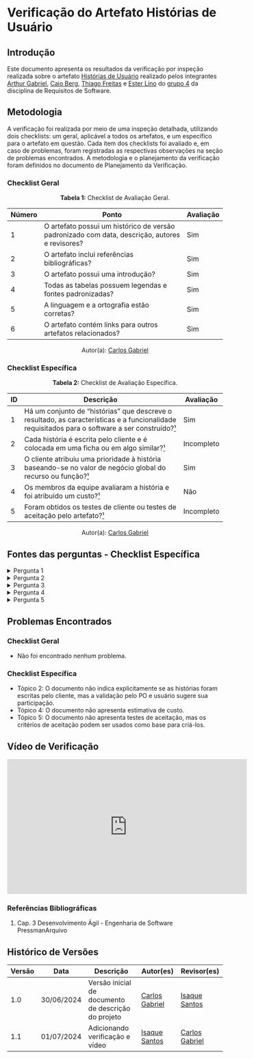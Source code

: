 # Verificação do Artefato Histórias de Usuário

## Introdução

Este documento apresenta os resultados da verificação por inspeção realizada sobre o artefato [Histórias de Usuário](https://github.com/Requisitos-de-Software/2024.1-Gov.br/blob/main/docs/modelagem/agil/historia_usuario.md) realizado pelos integrantes [Arthur Gabriel](https://github.com/ArthurGabrieel), [Caio Berg](https://github.com/Caio-bergbjj), [Thiago Freitas](https://github.com/thiagorfreitas) e [Ester Lino](https://github.com/esteerlino) do [grupo 4](https://github.com/Requisitos-de-Software/2024.1-Gov.br) da disciplina de Requisitos de Software.

## Metodologia

A verificação foi realizada por meio de uma inspeção detalhada, utilizando dois checklists: um geral, aplicável a todos os artefatos, e um específico para o artefato em questão. Cada item dos checklists foi avaliado e, em caso de problemas, foram registradas as respectivas observações na seção de problemas encontrados. A metodologia e o planejamento da verificação foram definidos no documento de Planejamento da Verificação.


### Checklist Geral

<font><p style="text-align: center">**Tabela 1:** Checklist de Avaliação Geral.</p></font>

| Número  | Ponto                                                                                                           | Avaliação         |
|-----|----------------------------------------------------------------------------------------------------------------------|------------------|
| 1   | O artefato possui um histórico de versão padronizado com data, descrição, autores e revisores?                       |     Sim             |
| 2   | O artefato inclui referências bibliográficas?                                                                        |  Sim                |
| 3   | O artefato possui uma introdução?                                                                                   |     Sim             |
| 4   | Todas as tabelas possuem legendas e fontes padronizadas?                                                             |    Sim              |
| 5  | A linguagem e a ortografia estão corretas?                                                                           |    Sim              |
| 6  | O artefato contém links para outros artefatos relacionados?                                                           |    Sim              |

<div align="center">Autor(a): <a href="https://github.com/TheCarlosRamos">Carlos Gabriel</a></div>

### Checklist Específica

<font><p style="text-align: center">**Tabela 2:** Checklist de Avaliação Específica.</p></font>


| ID  | Descrição                                                                                                    | Avaliação |
|-----|--------------------------------------------------------------------------------------------------------------|-----------|
| 1   | Há um conjunto de “histórias” que descreve o resultado, as características e a funcionalidade requisitados para o software a ser construído?[¹](#ref1) |   Sim        |
| 2   | Cada história é escrita pelo cliente e é colocada em uma ficha ou em algo similar?[¹](#ref1)                           |  Incompleto         |
| 3   | O cliente atribuiu uma prioridade à história baseando-se no valor de negócio global do recurso ou função?[¹](#ref1)    |   Sim        |
| 4   | Os membros da equipe avaliaram a história e foi atribuído um custo?[¹](#ref1)                                          |   Não        |
| 5   | Foram obtidos os testes de cliente ou testes de aceitação pelo artefato?[¹](#ref1)                                     |   Incompleto        |


<div align="center">Autor(a): <a href="https://github.com/TheCarlosRamos">Carlos Gabriel</a></div> 

## Fontes das perguntas - Checklist Específica

</details>
<details><summary>Pergunta 1</summary>
<img src="assets/verificacao/HistUsu01.png" alt="ref" width="700"/>
</details>

</details>
<details><summary>Pergunta 2</summary>
<img src="assets/verificacao/HistUsu02.png" alt="ref" width="700"/>
</details>

</details>
<details><summary>Pergunta 3</summary>
<img src="assets/verificacao/HistUsu03.png" alt="ref" width="700"/>
</details>

</details>
<details><summary>Pergunta 4</summary>
<img src="assets/verificacao/HistUsu04.png" alt="ref" width="700"/>
</details>

</details>
<details><summary>Pergunta 5</summary>
<img src="assets/verificacao/HistUsu05.png" alt="ref" width="700"/>
</details>

## Problemas Encontrados


### Checklist Geral

- Não foi encontrado nenhum problema.

### Checklist Específica

- Tópico 2: O documento não indica explicitamente se as histórias foram escritas pelo cliente, mas a validação pelo PO e usuário sugere sua participação.
- Tópico 4: O documento não apresenta estimativa de custo.
- Tópico 5: O documento não apresenta testes de aceitação, mas os critérios de aceitação podem ser usados como base para criá-los.

## Vídeo de Verificação

<iframe width="560" height="315" src="https://www.youtube.com/embed/wyJ7k7YXfRg?si=Jp5ssVOjgdry4-gB" title="YouTube video player" frameborder="0" allow="accelerometer; autoplay; clipboard-write; encrypted-media; gyroscope; picture-in-picture; web-share" referrerpolicy="strict-origin-when-cross-origin" allowfullscreen></iframe>


### Referências Bibliográficas

<a id="ref1"></a>

1. Cap. 3 Desenvolvimento Ágil - Engenharia de Software PressmanArquivo



## Histórico de Versões
| Versão | Data       | Descrição          | Autor(es)                                                                                                 | Revisor(es)                                                                                                                                                                                                                                                                                                                           |
| ------ | ---------- | ------------------ | --------------------------------------------------------------------------------------------------------- | ------------------------------------------------------------------------------------------------------------------------------------------------------------------------------------------------------------------------------------------------------------------------------------------------------------------------------------- |
|  1.0	|30/06/2024|	Versão inicial de documento de descrição do projeto	|[Carlos Gabriel](https://github.com/TheCarlosRamos) |[Isaque Santos](https://github.com/IsaqueSH) |
|  1.1	|01/07/2024|	Adicionando verificação e vídeo	| [Isaque Santos](https://github.com/IsaqueSH)  |[Carlos Gabriel](https://github.com/TheCarlosRamos)|
